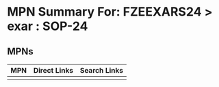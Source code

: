 



# MPN Summary For: FZEEXARS24 > exar : SOP-24

## MPNs
  

|MPN|Direct Links|Search Links|
| :--- | :--- | :--- |
||||
